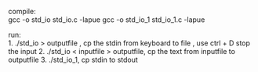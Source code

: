 compile:  
	gcc -o std_io std_io.c -lapue
	gcc -o std_io_1 std_io_1.c -lapue

run:  
	1. ./std_io > outputfile , cp the stdin from keyboard to file <outputfile> , use ctrl + D stop the input
	2. ./std_io < inputfile > outputfile, cp the text from inputfile to outputfile
	3. ./std_io_1,  cp stdin to stdout
